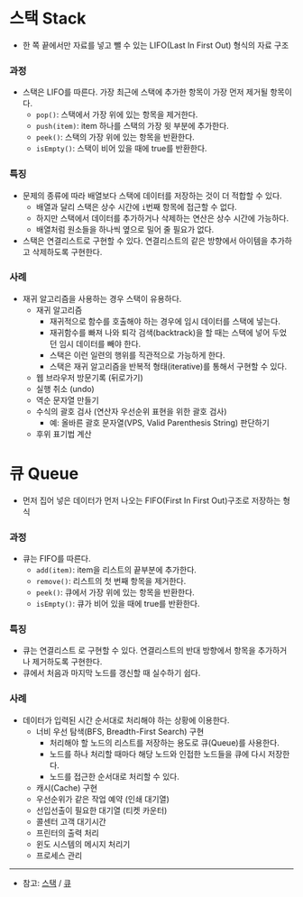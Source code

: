 # 스택 Stack

* 한 쪽 끝에서만 자료를 넣고 뺄 수 있는 LIFO(Last In First Out) 형식의 자료 구조

### 과정

* 스택은 LIFO를 따른다. 가장 최근에 스택에 추가한 항목이 가장 먼저 제거될 항목이다.
  * `pop()`: 스택에서 가장 위에 있는 항목을 제거한다.
  * `push(item)`: item 하나를 스택의 가장 윗 부분에 추가한다.
  * `peek()`: 스택의 가장 위에 있는 항목을 반환한다.
  * `isEmpty()`: 스택이 비어 있을 때에 true를 반환한다.

### 특징

* 문제의 종류에 따라 배열보다 스택에 데이터를 저장하는 것이 더 적합할 수 있다.
  * 배열과 달리 스택은 상수 시간에 `i`번째 항목에 접근할 수 없다.
  * 하지만 스택에서 데이터를 추가하거나 삭제하는 연산은 상수 시간에 가능하다.
  * 배열처럼 원소들을 하나씩 옆으로 밀어 줄 필요가 없다.
* 스택은 연결리스트로 구현할 수 있다. 연결리스트의 같은 방향에서 아이템을 추가하고 삭제하도록 구현한다.

### 사례

* 재귀 알고리즘을 사용하는 경우 스택이 유용하다.
  * 재귀 알고리즘
    * 재귀적으로 함수를 호출해야 하는 경우에 임시 데이터를 스택에 넣는다.
    * 재귀함수를 빠져 나와 퇴각 검색(backtrack)을 할 때는 스택에 넣어 두었던 임시 데이터를 빼야 한다.
    * 스택은 이런 일련의 행위를 직관적으로 가능하게 한다.
    * 스택은 재귀 알고리즘을 반복적 형태(iterative)를 통해서 구현할 수 있다.
  * 웹 브라우저 방문기록 (뒤로가기)
  * 실행 취소 (undo)
  * 역순 문자열 만들기
  * 수식의 괄호 검사 (연산자 우선순위 표현을 위한 괄호 검사)
    * 예: 올바른 괄호 문자열(VPS, Valid Parenthesis String) 판단하기
  * 후위 표기법 계산

# 큐 Queue

* 먼저 집어 넣은 데이터가 먼저 나오는 FIFO(First In First Out)구조로 저장하는 형식

### 과정

* 큐는 FIFO를 따른다.
  * `add(item)`: item을 리스트의 끝부분에 추가한다.
  * `remove()`: 리스트의 첫 번째 항목을 제거한다.
  * `peek()`: 큐에서 가장 위에 있는 항목을 반환한다.
  * `isEmpty()`: 큐가 비어 있을 때에 true를 반환한다.

### 특징

* 큐는 연결리스트 로 구현할 수 있다. 연결리스트의 반대 방향에서 항목을 추가하거나 제거하도록 구현한다.
* 큐에서 처음과 마지막 노드를 갱신할 때 실수하기 쉽다.

### 사례

* 데이터가 입력된 시간 순서대로 처리해야 하는 상황에 이용한다.
  * 너비 우선 탐색(BFS, Breadth-First Search) 구현
    * 처리해야 할 노드의 리스트를 저장하는 용도로 큐(Queue)를 사용한다.
    * 노드를 하나 처리할 때마다 해당 노드와 인접한 노드들을 큐에 다시 저장한다.
    * 노드를 접근한 순서대로 처리할 수 있다.
  * 캐시(Cache) 구현
  * 우선순위가 같은 작업 예약 (인쇄 대기열)
  * 선입선출이 필요한 대기열 (티켓 카운터)
  * 콜센터 고객 대기시간
  * 프린터의 출력 처리
  * 윈도 시스템의 메시지 처리기
  * 프로세스 관리

---

* 참고: [스택](https://gmlwjd9405.github.io/2018/08/03/data-structure-stack.html) / [큐](https://gmlwjd9405.github.io/2018/08/02/data-structure-queue.html)